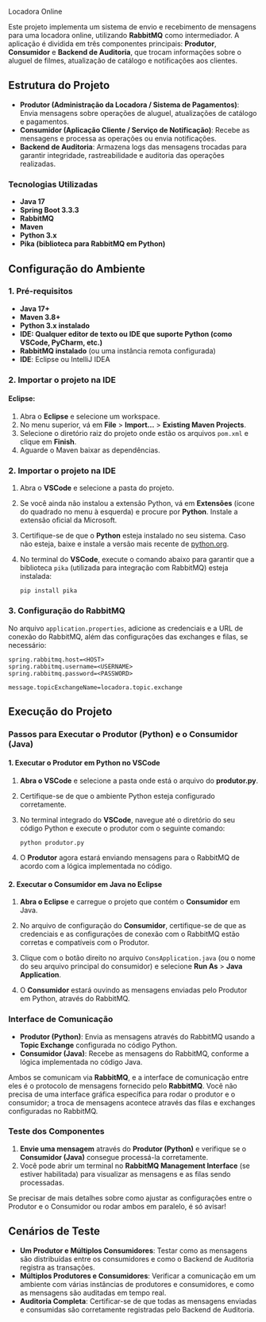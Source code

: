 Locadora Online 

Este projeto implementa um sistema de envio e recebimento de mensagens para uma locadora online, utilizando **RabbitMQ** como intermediador. A aplicação é dividida em três componentes principais: **Produtor**, **Consumidor** e **Backend de Auditoria**, que trocam informações sobre o aluguel de filmes, atualização de catálogo e notificações aos clientes.

## Estrutura do Projeto

- **Produtor (Administração da Locadora / Sistema de Pagamentos)**: Envia mensagens sobre operações de aluguel, atualizações de catálogo e pagamentos.
- **Consumidor (Aplicação Cliente / Serviço de Notificação)**: Recebe as mensagens e processa as operações ou envia notificações.
- **Backend de Auditoria**: Armazena logs das mensagens trocadas para garantir integridade, rastreabilidade e auditoria das operações realizadas.

### Tecnologias Utilizadas

- **Java 17**
- **Spring Boot 3.3.3**
- **RabbitMQ**
- **Maven**
- **Python 3.x**
- **Pika (biblioteca para RabbitMQ em Python)**

## Configuração do Ambiente
### 1. Pré-requisitos
- **Java 17+**
- **Maven 3.8+**
- **Python 3.x instalado**
- **IDE: Qualquer editor de texto ou IDE que suporte Python (como VSCode, PyCharm, etc.)**
- **RabbitMQ instalado** (ou uma instância remota configurada)
- **IDE**: Eclipse ou IntelliJ IDEA

### 2. Importar o projeto na IDE
#### Eclipse:
1. Abra o **Eclipse** e selecione um workspace.
2. No menu superior, vá em **File** > **Import...** > **Existing Maven Projects**.
3. Selecione o diretório raiz do projeto onde estão os arquivos `pom.xml` e clique em **Finish**.
4. Aguarde o Maven baixar as dependências.

### 2. Importar o projeto na IDE
1. Abra o **VSCode** e selecione a pasta do projeto.
2. Se você ainda não instalou a extensão Python, vá em **Extensões** (ícone do quadrado no menu à esquerda) e procure por **Python**. Instale a extensão oficial da Microsoft.
3. Certifique-se de que o **Python** esteja instalado no seu sistema. Caso não esteja, baixe e instale a versão mais recente de [python.org](https://www.python.org/downloads/).
4. No terminal do **VSCode**, execute o comando abaixo para garantir que a biblioteca `pika` (utilizada para integração com RabbitMQ) esteja instalada:

   ```
   pip install pika
   ```

### 3. Configuração do RabbitMQ

No arquivo `application.properties`, adicione as credenciais e a URL de conexão do RabbitMQ, além das configurações das exchanges e filas, se necessário:

```properties
spring.rabbitmq.host=<HOST>
spring.rabbitmq.username=<USERNAME>
spring.rabbitmq.password=<PASSWORD>

message.topicExchangeName=locadora.topic.exchange
```

## Execução do Projeto

### Passos para Executar o Produtor (Python) e o Consumidor (Java)

#### 1. Executar o **Produtor** em Python no VSCode

1. **Abra o VSCode** e selecione a pasta onde está o arquivo do **produtor.py**.
2. Certifique-se de que o ambiente Python esteja configurado corretamente.
3. No terminal integrado do **VSCode**, navegue até o diretório do seu código Python e execute o produtor com o seguinte comando:

   ```
   python produtor.py
   ```

4. O **Produtor** agora estará enviando mensagens para o RabbitMQ de acordo com a lógica implementada no código.

#### 2. Executar o **Consumidor** em Java no Eclipse

1. **Abra o Eclipse** e carregue o projeto que contém o **Consumidor** em Java.
2. No arquivo de configuração do **Consumidor**, certifique-se de que as credenciais e as configurações de conexão com o RabbitMQ estão corretas e compatíveis com o Produtor.
3. Clique com o botão direito no arquivo `ConsApplication.java` (ou o nome do seu arquivo principal do consumidor) e selecione **Run As** > **Java Application**.

4. O **Consumidor** estará ouvindo as mensagens enviadas pelo Produtor em Python, através do RabbitMQ.

### Interface de Comunicação

- **Produtor (Python)**: Envia as mensagens através do RabbitMQ usando a **Topic Exchange** configurada no código Python.
- **Consumidor (Java)**: Recebe as mensagens do RabbitMQ, conforme a lógica implementada no código Java.

Ambos se comunicam via **RabbitMQ**, e a interface de comunicação entre eles é o protocolo de mensagens fornecido pelo **RabbitMQ**. Você não precisa de uma interface gráfica específica para rodar o produtor e o consumidor; a troca de mensagens acontece através das filas e exchanges configuradas no RabbitMQ.

### Teste dos Componentes

1. **Envie uma mensagem** através do **Produtor (Python)** e verifique se o **Consumidor (Java)** consegue processá-la corretamente.
2. Você pode abrir um terminal no **RabbitMQ Management Interface** (se estiver habilitada) para visualizar as mensagens e as filas sendo processadas.

Se precisar de mais detalhes sobre como ajustar as configurações entre o Produtor e o Consumidor ou rodar ambos em paralelo, é só avisar!

## Cenários de Teste

- **Um Produtor e Múltiplos Consumidores**: Testar como as mensagens são distribuídas entre os consumidores e como o Backend de Auditoria registra as transações.
- **Múltiplos Produtores e Consumidores**: Verificar a comunicação em um ambiente com várias instâncias de produtores e consumidores, e como as mensagens são auditadas em tempo real.
- **Auditoria Completa**: Certificar-se de que todas as mensagens enviadas e consumidas são corretamente registradas pelo Backend de Auditoria.
